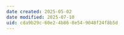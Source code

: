 ```yaml
---
date created: 2025-05-02
date modified: 2025-07-10
uid: cda9b29c-60e2-4b86-8e54-9048f24f8b5d
---
```


